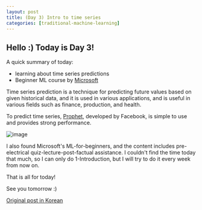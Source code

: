 ```yaml
---
layout: post
title: (Day 3) Intro to time series
categories: [traditional-machine-learning]
---
```


## Hello :) Today is Day 3!
A quick summary of today:
* learning about time series predictions
* Beginner ML course by [Microsoft](https://github.com/microsoft/ML-For-Beginners)

Time series prediction is a technique for predicting future values based on given historical data, and it is used in various applications, and is useful in various fields such as finance, production, and health.

To predict time series, [Prophet](https://medium.com/illumination/understanding-fb-prophet-a-time-series-forecasting-algorithm-c998bc52ca10), developed by Facebook, is simple to use and provides strong performance.

![image](https://github.com/ivanstudyblog/ivanstudyblog.github.io/assets/167014511/70818273-ed7b-4ded-8936-300a3ad3b2f1)

I also found Microsoft's ML-for-beginners, and the content includes pre-electrical quiz-lecture-post-factual assistance. I couldn't find the time today that much, so I can only do 1-Introduction, but I will try to do it every week from now on.

That is all for today!

See you tomorrow :)

[Original post in Korean](https://50daysml.blogspot.com/2024/01/day-3.html)
